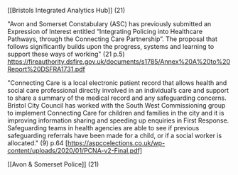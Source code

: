 [[Bristols Integrated Analytics Hub]] (21)

"Avon and Somerset Constabulary (ASC) has previously submitted an Expression of Interest entitled “Integrating Policing into Healthcare Pathways, through the Connecting Care Partnership”. The proposal that follows significantly builds upon the progress, systems and learning to support these ways of working" (21 p.5) https://fireauthority.dsfire.gov.uk/documents/s1785/Annex%20A%20to%20Report%20DSFRA1731.pdf

"Connecting Care is a local electronic patient record that allows health and social care professional directly involved in an individual’s care and support to share a summary of the medical record and any safeguarding concerns. Bristol City Council has worked with the South West Commissioning group to implement Connecting Care for children and families in the city and it is improving information sharing and speeding up enquiries in First Response. Safeguarding teams in health agencies are able to see if previous safeguarding referrals have been made for a child, or if a social worker is allocated." (9) p.64  [https://aspccelections.co.uk/wp-content/uploads/2020/01/PCNA-v2-Final.pdf]

[[Avon & Somerset Police]] (21)
